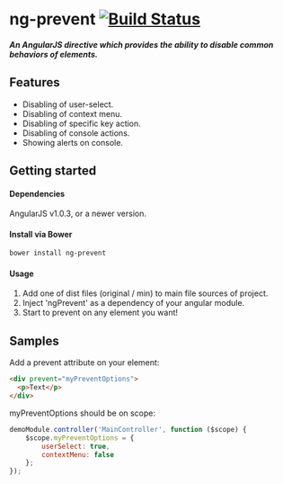 # ng-prevent [![Build Status](https://travis-ci.org/nitayneeman/ng-prevent.svg?branch=master)](https://travis-ci.org/nitayneeman/ng-prevent)
##### An AngularJS directive which provides the ability to disable common behaviors of elements.

## Features
* Disabling of user-select.
* Disabling of context menu.
* Disabling of specific key action.
* Disabling of console actions.
* Showing alerts on console.


## Getting started
#### Dependencies
AngularJS v1.0.3, or a newer version.
#### Install via Bower
```sh
bower install ng-prevent
```
#### Usage
1. Add one of dist files (original / min) to main file sources of project.
2. Inject 'ngPrevent' as a dependency of your angular module.
3. Start to prevent on any element you want!


## Samples
Add a prevent attribute on your element:
```html
<div prevent="myPreventOptions">
  <p>Text</p>
</div>
```
myPreventOptions should be on scope:
```js
demoModule.controller('MainController', function ($scope) {
    $scope.myPreventOptions = {
        userSelect: true,
        contextMenu: false
    };
});
```
